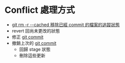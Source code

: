 # Conflict 處理方式
- [git rm -r --cached 移除已經 commit 的檔案的追蹤狀態](dontTrustYourLittleBrain/git%20rm%20-r%20--cached%20移除已經%20commit%20的檔案的追蹤狀態.md)
- revert 回尚未更改的狀態
- 修正 [git commit](dontTrustYourLittleBrain/不算前端也不算後端/Git/基礎/Repository/git%20commit.md)
- 撤銷上次的 [git commit](dontTrustYourLittleBrain/不算前端也不算後端/Git/基礎/Repository/git%20commit.md)
	- 回歸  stage 狀態
	- 刪除這些更新